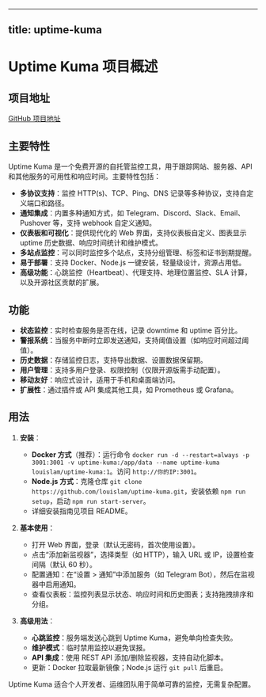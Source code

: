 
---
title: uptime-kuma
---

# Uptime Kuma 项目概述

## 项目地址
[GitHub 项目地址](https://github.com/louislam/uptime-kuma)

## 主要特性
Uptime Kuma 是一个免费开源的自托管监控工具，用于跟踪网站、服务器、API 和其他服务的可用性和响应时间。主要特性包括：
- **多协议支持**：监控 HTTP(s)、TCP、Ping、DNS 记录等多种协议，支持自定义端口和路径。
- **通知集成**：内置多种通知方式，如 Telegram、Discord、Slack、Email、Pushover 等，支持 webhook 自定义通知。
- **仪表板和可视化**：提供现代化的 Web 界面，支持仪表板自定义、图表显示 uptime 历史数据、响应时间统计和维护模式。
- **多站点监控**：可以同时监控多个站点，支持分组管理、标签和证书到期提醒。
- **易于部署**：支持 Docker、Node.js 一键安装，轻量级设计，资源占用低。
- **高级功能**：心跳监控（Heartbeat）、代理支持、地理位置监控、SLA 计算，以及开源社区贡献的扩展。

## 功能
- **状态监控**：实时检查服务是否在线，记录 downtime 和 uptime 百分比。
- **警报系统**：当服务中断时立即发送通知，支持阈值设置（如响应时间超过阈值）。
- **历史数据**：存储监控日志，支持导出数据、设置数据保留期。
- **用户管理**：支持多用户登录、权限控制（仅限开源版需手动配置）。
- **移动友好**：响应式设计，适用于手机和桌面端访问。
- **扩展性**：通过插件或 API 集成其他工具，如 Prometheus 或 Grafana。

## 用法
1. **安装**：
   - **Docker 方式**（推荐）：运行命令 `docker run -d --restart=always -p 3001:3001 -v uptime-kuma:/app/data --name uptime-kuma louislam/uptime-kuma:1`。访问 `http://你的IP:3001`。
   - **Node.js 方式**：克隆仓库 `git clone https://github.com/louislam/uptime-kuma.git`，安装依赖 `npm run setup`，启动 `npm run start-server`。
   - 详细安装指南见项目 README。

2. **基本使用**：
   - 打开 Web 界面，登录（默认无密码，首次使用设置）。
   - 点击“添加新监视器”，选择类型（如 HTTP），输入 URL 或 IP，设置检查间隔（默认 60 秒）。
   - 配置通知：在“设置 > 通知”中添加服务（如 Telegram Bot），然后在监视器中启用通知。
   - 查看仪表板：监控列表显示状态、响应时间和历史图表；支持拖拽排序和分组。

3. **高级用法**：
   - **心跳监控**：服务端发送心跳到 Uptime Kuma，避免单向检查失败。
   - **维护模式**：临时禁用监控以避免误报。
   - **API 集成**：使用 REST API 添加/删除监视器，支持自动化脚本。
   - 更新：Docker 拉取最新镜像；Node.js 运行 `git pull` 后重启。

Uptime Kuma 适合个人开发者、运维团队用于简单可靠的监控，无需复杂配置。